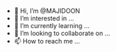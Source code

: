 - 👋 Hi, I’m @MAJIDOON
- 👀 I’m interested in ...
- 🌱 I’m currently learning ...
- 💞️ I’m looking to collaborate on ...
- 📫 How to reach me ...

<!---
MAJIDOON/MAJIDOON is a ✨ special ✨ repository because its `README.md` (this file) appears on your GitHub profile.
You can click the Preview link to take a look at your changes.
--->
